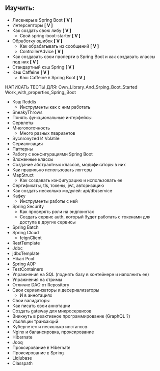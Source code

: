 ## Изучить:

- Лисенеры в Spring Boot **[ V ]**
- Интерсепторы **[ V ]**
- Как создать свою либу **[ V ]**
  - Свой spring-boot-starter **[ V ]**
- Обработку ошибок **[ V ]**
  - Как обрабатывать из сообщений **[ V ]**  
  - ControllerAdvice **[ V ]**
- Как создавать свои проперти в Spring Boot и как создавать классы под них **[ V ]**
- Стандартный кэш Spring **[ V ]**
- Кэш Caffeine **[ V ]**
  - Кэш Caffeine в Spring Boot **[ V ]**

НАПИСАТЬ ТЕСТЫ ДЛЯ:
    Own_Library_And_Srping_Boot_Started
    Work_with_properties_Spring_Boot

- Кэш Reddis
  - Инструменты как с ним работать
- SneakyThrows
- Понять функциональные интерфейсы
- Сервлеты
- Многопоточность
  - Много разных пвариантов
- Sycnronyzed И Volatile
- Сериализация
- Паттерны
- Работу с конфигурациями Spring Boot
- Вложенные классы
- Создание абстрактных классов, модификаторы в них
- Как правильно использовать логгеры
- MapStruct
  - Как создавать конфигурацию и использовать ее
- Сертификаты, tls, токены, jwt, авторизацию
- Как создать несколько модулей: api/db/service
- Кафку
  - Инструменты работы с ней
- Spring Security
  - Как проверять роли на эндпоинтах
  - Создать сервис auth, который будет работать с токенами для доступа в другие сервисы
- Spring Batch
- Spring Cloud
  - feignClient
- RestTemplate
- Jdbc
- jdbcTemplate
- Hikari Pool
- Spring AOP
- TestContainers
- Упражнения на SQL (поднять базу в контейнере и наполнить ее)
- Упражнения на стримы
- Отличие DAO от Repository
- Свои сериализаторы и десериализаторы
  - И в аннотациях 
- Свои валидаторы
- Как писать свои аннотации
- Создать gateway для микросервисов
- Вникнуть в реактивное программирование (GraphQL ?)
- Изоляции транзакций
- Кубернетес и несколько инстансов
- Nginx и балансировка, проксирование
- Hibernate
- Jooq
- Проксирование в Hibernate
- Проксирование в Spring
- Liqiubase
- Classpath
